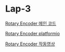 # Lap-3

[Rotary Encoder 메인 코드](https://github.com/jaeyeong17/Lap-3/tree/main/src)

[Rotary Encoder platformio](https://github.com/jaeyeong17/Lap-3/blob/main/platformio.ini)

[Rotary Encoder 작동영상](https://github.com/jaeyeong17/Lap-3/blob/main/%EB%A1%9C%ED%84%B0%EB%A6%AC%EC%9D%B8%EC%BD%94%EB%8D%94.mp4)
